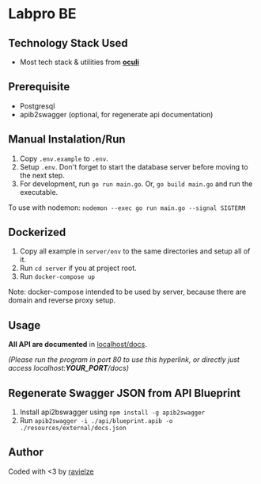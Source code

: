 # Labpro BE

## Technology Stack Used

- Most tech stack & utilities from **[oculi](http://github.com/ravielze/oculi)**

## Prerequisite

- Postgresql
- apib2swagger (optional, for regenerate api documentation)

## Manual Instalation/Run

1. Copy `.env.example` to `.env`.
2. Setup `.env`. Don't forget to start the database server before moving to the next step.
3. For development, run `go run main.go`. Or, `go build main.go` and run the executable.

To use with nodemon: `nodemon --exec go run main.go --signal SIGTERM`

## Dockerized

1. Copy all example in `server/env` to the same directories and setup all of it.
2. Run `cd server` if you at project root.
3. Run `docker-compose up`

Note: docker-compose intended to be used by server, because there are domain and reverse proxy setup.

## Usage

__All API are documented__ in [localhost/docs](http://localhost/docs).

*(Please run the program in port 80 to use this hyperlink, or directly just access localhost:**YOUR_PORT**/docs)*

## Regenerate Swagger JSON from API Blueprint

1. Install api2bswagger using `npm install -g apib2swagger`
2. Run `apib2swagger -i ./api/blueprint.apib -o ./resources/external/docs.json`

## Author

Coded with <3 by [ravielze](https://github.com/ravielze)